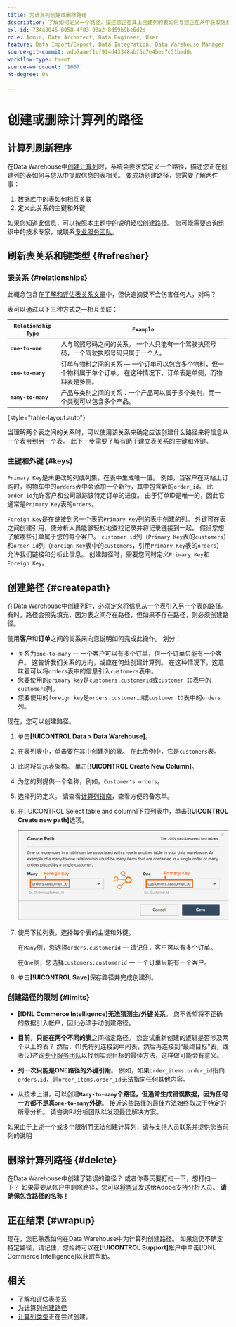 ```yaml
---
title: 为计算列创建或删除路径
description: 了解如何定义一个路径，描述您正在其上创建列的表如何与您正在从中获取信息的表相关。
exl-id: 734a8046-8058-4f03-93a2-8d59b9be6d2d
role: Admin, Data Architect, Data Engineer, User
feature: Data Import/Export, Data Integration, Data Warehouse Manager
source-git-commit: adb7aaef1cf914d43348abf5c7e4bec7c51bed0c
workflow-type: tm+mt
source-wordcount: '1007'
ht-degree: 0%

---
```


# 创建或删除计算列的路径

## 计算列刷新程序

在Data Warehouse中[创建计算列](../data-warehouse-mgr/creating-calculated-columns.md)时，系统会要求您定义一个路径，描述您正在创建列的表如何与您从中提取信息的表相关。 要成功创建路径，您需要了解两件事：

1. 数据库中的表如何相互关联
1. 定义此关系的主键和外键

如果您知道此信息，可以按照本主题中的说明轻松创建路径。 您可能需要咨询组织中的技术专家，或联系[专业服务团队](https://experienceleague.adobe.com/docs/commerce-knowledge-base/kb/troubleshooting/miscellaneous/mbi-service-policies.html?lang=zh-Hans)。

## 刷新表关系和键类型 {#refresher}

### 表关系 {#relationships}

此概念包含在[了解和评估表关系文章](../../data-analyst/data-warehouse-mgr/table-relationships.md)中，但快速摘要不会伤害任何人，对吗？

表可以通过以下三种方式之一相互关联：

| **`Relationship Type`** | **`Example`** |
|-----|-----|
| **`one-to-one`** | 人与驾照号码之间的关系。 一个人只能有一个驾驶执照号码，一个驾驶执照号码只属于一个人。 |
| **`one-to-many`** | 订单与物料之间的关系 — 一个订单可以包含多个物料，但一个物料属于单个订单。 在这种情况下，订单表是单侧，而物料表是多侧。 |
| **`many-to-many`** | 产品与类别之间的关系：一个产品可以属于多个类别，而一个类别可以包含多个产品。 |

{style="table-layout:auto"}

当理解两个表之间的关系时，可以使用该关系来确定应该创建什么路径来将信息从一个表带到另一个表。 此下一步需要了解有助于建立表关系的主键和外键。

### 主键和外键 {#keys}

`Primary Key`是未更改的列或列集，在表中生成唯一值。 例如，当客户在网站上订购时，购物车中的`orders`表中会添加一个新行，其中包含新的`order_id`。 此`order_id`允许客户和公司跟踪该特定订单的进度。 由于订单ID是唯一的，因此它通常是`Primary Key`表的`orders`。

`Foreign Key`是在链接到另一个表的`Primary Key`列的表中创建的列。 外键可在表之间创建引用，使分析人员能够轻松地查找记录并将记录链接到一起。 假设您想了解哪些订单属于您的每个客户。 `customer id`列（`Primary Key`表的`customers`）和`order_id`列（`Foreign Key`表中的`customers`，引用`Primary Key`表的`orders`）允许我们链接和分析此信息。 创建路径时，需要您同时定义`Primary Key`和`Foreign Key`。

## 创建路径 {#createpath}

在Data Warehouse中创建列时，必须定义将信息从一个表引入另一个表的路径。 有时，路径会预先填充，因为表之间存在路径，但如果不存在路径，则必须创建路径。

使用&#x200B;**客户**&#x200B;和&#x200B;**订单**&#x200B;之间的关系来向您说明如何完成此操作。 划分：

* 关系为`one-to-many` — 一个客户可以有多个订单，但一个订单只能有一个客户。 这告诉我们关系的方向，或应在何处创建计算列。 在这种情况下，这意味着可以将`orders`表中的信息引入`customers`表中。
* 您要使用的`primary key`是`customers.customerid`或`customer ID`表中的`customers`列。
* 您要使用的`foreign key`是`orders.customerid`或`customer ID`表中的`orders`列。

现在，您可以创建路径。

1. 单击&#x200B;**[!UICONTROL Data > Data Warehouse]**。
1. 在表列表中，单击要在其中创建列的表。 在此示例中，它是`customers`表。
1. 此时将显示表架构。 单击&#x200B;**[!UICONTROL Create New Column]**。
1. 为您的列提供一个名称，例如，`Customer's orders`。
1. 选择列的定义。 请查看[计算列指南](../data-warehouse-mgr/creating-calculated-columns.md)，查看方便的备忘单。
1. 在[!UICONTROL Select table and column]下拉列表中，单击&#x200B;**[!UICONTROL Create new path]**&#x200B;选项。

   ![为计算列创建路径模式](../../assets/Creating_Paths_modal.png)

1. 使用下拉列表，选择每个表的主键和外键。

   在`Many`侧，您选择`orders.customerid` — 请记住，客户可以有多个订单。

   在`One`侧，您选择`customers.customerid` — 一个订单只能有一个客户。

1. 单击&#x200B;**[!UICONTROL Save]**&#x200B;保存路径并完成创建列。

### 创建路径的限制 {#limits}

* **[!DNL Commerce Intelligence]无法猜测主/外键关系**。 您不希望将不正确的数据引入帐户，因此必须手动创建路径。

* **目前，只能在两个不同的表**&#x200B;之间指定路径。 您尝试重新创建的逻辑是否涉及两个以上的表？ 然后，(1)先将列连接到中间表，然后再连接到“最终目标”表，或者(2)咨询[专业服务团队](https://experienceleague.adobe.com/docs/commerce-knowledge-base/kb/troubleshooting/miscellaneous/mbi-service-policies.html?lang=zh-Hans)以找到实现目标的最佳方法，这样做可能会有意义。

* **列一次只能是ONE路径的外键引用**。 例如，如果`order_items.order_id`指向`orders.id`，则`order_items.order_id`无法指向任何其他内容。

* 从技术上讲，可以创建&#x200B;**`Many-to-many`个路径，但通常生成错误数据，因为任何一方都不是真`one-to-many`外键**。 接近这些路径的最佳方法始终取决于特定的所需分析。 请咨询RJ分析团队以发现最佳解决方案。

如果由于上述一个或多个限制而无法创建计算列，请与支持人员联系并提供您当前列的说明

## 删除计算列路径 {#delete}

在Data Warehouse中创建了错误的路径？ 或者你春天要打扫一下，想打扫一下？ 如果需要从帐户中删除路径，您可以[将票证](../../guide-overview.md#Submitting-a-Support-Ticket)发送给Adobe支持分析人员。 **请确保包含路径的名称！**

## 正在结束 {#wrapup}

现在，您已熟悉如何在Data Warehouse中为计算列创建路径。 如果您仍不确定特定路径，请记住，您始终可以在&#x200B;**[!UICONTROL Support]**&#x200B;帐户中单击[!DNL Commerce Intelligence]以获取帮助。

## 相关

* [了解和评估表关系](../data-warehouse-mgr/table-relationships.md)
* [为计算列创建路径](../data-warehouse-mgr/create-paths-calc-columns.md)
* [计算列类型](../data-warehouse-mgr/calc-column-types.md)正在尝试创建。
